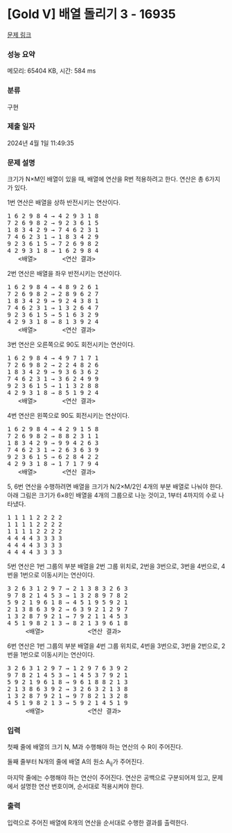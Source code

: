 # [Gold V] 배열 돌리기 3 - 16935 

[문제 링크](https://www.acmicpc.net/problem/16935) 

### 성능 요약

메모리: 65404 KB, 시간: 584 ms

### 분류

구현

### 제출 일자

2024년 4월 1일 11:49:35

### 문제 설명

<p>크기가 N×M인 배열이 있을 때, 배열에 연산을 R번 적용하려고 한다. 연산은 총 6가지가 있다.</p>

<p>1번 연산은 배열을 상하 반전시키는 연산이다.</p>

<pre>1 6 2 9 8 4 → 4 2 9 3 1 8
7 2 6 9 8 2 → 9 2 3 6 1 5
1 8 3 4 2 9 → 7 4 6 2 3 1
7 4 6 2 3 1 → 1 8 3 4 2 9
9 2 3 6 1 5 → 7 2 6 9 8 2
4 2 9 3 1 8 → 1 6 2 9 8 4
   <배열>       <연산 결과>
</pre>

<p>2번 연산은 배열을 좌우 반전시키는 연산이다.</p>

<pre>1 6 2 9 8 4 → 4 8 9 2 6 1
7 2 6 9 8 2 → 2 8 9 6 2 7
1 8 3 4 2 9 → 9 2 4 3 8 1
7 4 6 2 3 1 → 1 3 2 6 4 7
9 2 3 6 1 5 → 5 1 6 3 2 9
4 2 9 3 1 8 → 8 1 3 9 2 4
   <배열>       <연산 결과>
</pre>

<p>3번 연산은 오른쪽으로 90도 회전시키는 연산이다.</p>

<pre>1 6 2 9 8 4 → 4 9 7 1 7 1
7 2 6 9 8 2 → 2 2 4 8 2 6
1 8 3 4 2 9 → 9 3 6 3 6 2
7 4 6 2 3 1 → 3 6 2 4 9 9
9 2 3 6 1 5 → 1 1 3 2 8 8
4 2 9 3 1 8 → 8 5 1 9 2 4
   <배열>       <연산 결과>
</pre>

<p>4번 연산은 왼쪽으로 90도 회전시키는 연산이다.</p>

<pre>1 6 2 9 8 4 → 4 2 9 1 5 8
7 2 6 9 8 2 → 8 8 2 3 1 1
1 8 3 4 2 9 → 9 9 4 2 6 3
7 4 6 2 3 1 → 2 6 3 6 3 9
9 2 3 6 1 5 → 6 2 8 4 2 2
4 2 9 3 1 8 → 1 7 1 7 9 4
   <배열>       <연산 결과>
</pre>

<p>5, 6번 연산을 수행하려면 배열을 크기가 N/2×M/2인 4개의 부분 배열로 나눠야 한다. 아래 그림은 크기가 6×8인 배열을 4개의 그룹으로 나눈 것이고, 1부터 4까지의 수로 나타냈다.</p>

<pre>1 1 1 1 2 2 2 2
1 1 1 1 2 2 2 2
1 1 1 1 2 2 2 2
4 4 4 4 3 3 3 3
4 4 4 4 3 3 3 3
4 4 4 4 3 3 3 3</pre>

<p>5번 연산은 1번 그룹의 부분 배열을 2번 그룹 위치로, 2번을 3번으로, 3번을 4번으로, 4번을 1번으로 이동시키는 연산이다.</p>

<pre>3 2 6 3 1 2 9 7 → 2 1 3 8 3 2 6 3
9 7 8 2 1 4 5 3 → 1 3 2 8 9 7 8 2
5 9 2 1 9 6 1 8 → 4 5 1 9 5 9 2 1
2 1 3 8 6 3 9 2 → 6 3 9 2 1 2 9 7
1 3 2 8 7 9 2 1 → 7 9 2 1 1 4 5 3
4 5 1 9 8 2 1 3 → 8 2 1 3 9 6 1 8
     <배열>            <연산 결과>
</pre>

<p>6번 연산은 1번 그룹의 부분 배열을 4번 그룹 위치로, 4번을 3번으로, 3번을 2번으로, 2번을 1번으로 이동시키는 연산이다.</p>

<pre>3 2 6 3 1 2 9 7 → 1 2 9 7 6 3 9 2
9 7 8 2 1 4 5 3 → 1 4 5 3 7 9 2 1
5 9 2 1 9 6 1 8 → 9 6 1 8 8 2 1 3
2 1 3 8 6 3 9 2 → 3 2 6 3 2 1 3 8
1 3 2 8 7 9 2 1 → 9 7 8 2 1 3 2 8
4 5 1 9 8 2 1 3 → 5 9 2 1 4 5 1 9
     <배열>            <연산 결과>
</pre>

### 입력 

 <p>첫째 줄에 배열의 크기 N, M과 수행해야 하는 연산의 수 R이 주어진다.</p>

<p>둘째 줄부터 N개의 줄에 배열 A의 원소 A<sub>ij</sub>가 주어진다.</p>

<p>마지막 줄에는 수행해야 하는 연산이 주어진다. 연산은 공백으로 구분되어져 있고, 문제에서 설명한 연산 번호이며, 순서대로 적용시켜야 한다.</p>

### 출력 

 <p>입력으로 주어진 배열에 R개의 연산을 순서대로 수행한 결과를 출력한다.</p>

